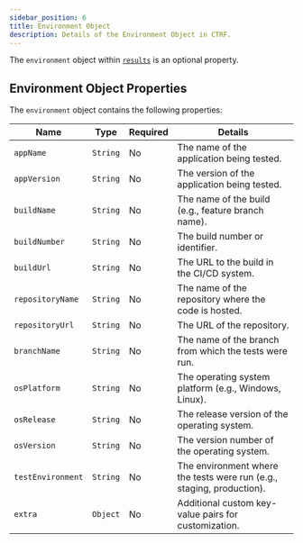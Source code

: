 ```yaml
---
sidebar_position: 6
title: Environment Object
description: Details of the Environment Object in CTRF.
---
```


The `environment` object within [`results`](/docs/schema/results) is an optional property.

## Environment Object Properties

The `environment` object contains the following properties:

| Name           | Type     | Required | Details                                                      |
|----------------|----------|----------|--------------------------------------------------------------|
| `appName`      | `String` | No       | The name of the application being tested.                    |
| `appVersion`   | `String` | No       | The version of the application being tested.                 |
| `buildName`    | `String` | No       | The name of the build (e.g., feature branch name).           |
| `buildNumber`  | `String` | No       | The build number or identifier.                              |
| `buildUrl`     | `String` | No       | The URL to the build in the CI/CD system.                    |
| `repositoryName`| `String`| No       | The name of the repository where the code is hosted.         |
| `repositoryUrl`| `String` | No       | The URL of the repository.                                   |
| `branchName`  | `String`  | No       | The name of the branch from which the tests were run.        |
| `osPlatform`   | `String` | No       | The operating system platform (e.g., Windows, Linux).        |
| `osRelease`    | `String` | No       | The release version of the operating system.                 |
| `osVersion`    | `String` | No       | The version number of the operating system.                  |
| `testEnvironment`| `String`| No      | The environment where the tests were run (e.g., staging, production). |
| `extra`        | `Object` | No       | Additional custom key-value pairs for customization.         |

